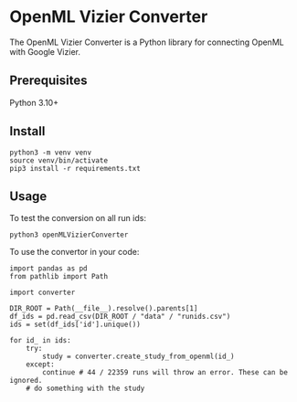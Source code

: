 # OpenML Vizier Converter
The OpenML Vizier Converter is a Python library for connecting OpenML with Google Vizier.

## Prerequisites
Python 3.10+

## Install

```commandline
python3 -m venv venv
source venv/bin/activate
pip3 install -r requirements.txt
```
## Usage
To test the conversion on all run ids:
```commandline
python3 openMLVizierConverter
```

To use the convertor in your code:
```python3
import pandas as pd
from pathlib import Path

import converter

DIR_ROOT = Path(__file__).resolve().parents[1]
df_ids = pd.read_csv(DIR_ROOT / "data" / "runids.csv")
ids = set(df_ids['id'].unique())

for id_ in ids:
    try:
        study = converter.create_study_from_openml(id_)
    except:
        continue # 44 / 22359 runs will throw an error. These can be ignored.
    # do something with the study
```
